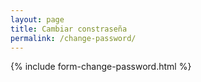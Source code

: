 ```yaml
---
layout: page
title: Cambiar constraseña
permalink: /change-password/
---
```


{% include form-change-password.html %}
